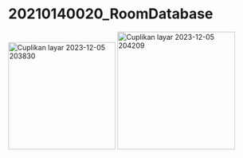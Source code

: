 # 20210140020_RoomDatabase

<img width="215" alt="Cuplikan layar 2023-12-05 203830" src="https://github.com/daniladyah/20210140020_RoomDatabase/assets/114916300/78f6f48e-4747-42cb-8187-05a3ff581a98">

<img width="236" alt="Cuplikan layar 2023-12-05 204209" src="https://github.com/daniladyah/20210140020_RoomDatabase/assets/114916300/b4ebf3c6-18fd-470e-b3e2-140dd813da43">


